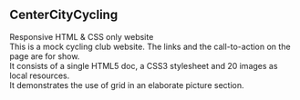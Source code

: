 ## CenterCityCycling
Responsive HTML &amp; CSS only website  
This is a mock cycling club website. The links and the call-to-action on the page are for show.  
It consists of a single HTML5 doc, a CSS3 stylesheet and 20 images as local resources.  
It demonstrates the use of grid in an elaborate picture section.
